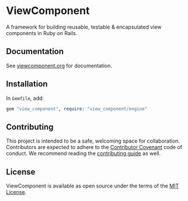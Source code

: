 #  ViewComponent

A framework for building reusable, testable & encapsulated view components in Ruby on Rails.

## Documentation

See [viewcomponent.org](https://viewcomponent.org/) for documentation.

## Installation

In `Gemfile`, add:

```ruby
gem "view_component", require: "view_component/engine"
```

## Contributing

This project is intended to be a safe, welcoming space for collaboration. Contributors are expected to adhere to the [Contributor Covenant](http://contributor-covenant.org) code of conduct. We recommend reading the [contributing guide](./CONTRIBUTING.md) as well.

## License

ViewComponent is available as open source under the terms of the [MIT License](http://opensource.org/licenses/MIT).
